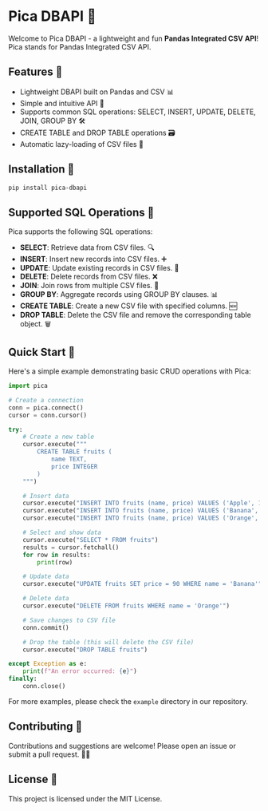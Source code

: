# Pica DBAPI 🎉
Welcome to Pica DBAPI - a lightweight and fun **Pandas Integrated CSV API**!  
Pica stands for Pandas Integrated CSV API.

## Features 🌟
- Lightweight DBAPI built on Pandas and CSV 📊  
- Simple and intuitive API 🤩  
- Supports common SQL operations: SELECT, INSERT, UPDATE, DELETE, JOIN, GROUP BY 🛠️  
- CREATE TABLE and DROP TABLE operations 🗃️  
- Automatic lazy-loading of CSV files 🚀  

## Installation 🔧
```bash
pip install pica-dbapi
```

## Supported SQL Operations 📝
Pica supports the following SQL operations:

- **SELECT**: Retrieve data from CSV files. 🔍
- **INSERT**: Insert new records into CSV files. ➕
- **UPDATE**: Update existing records in CSV files. 🔄
- **DELETE**: Delete records from CSV files. ❌
- **JOIN**: Join rows from multiple CSV files. 🔗
- **GROUP BY**: Aggregate records using GROUP BY clauses. 📊
- **CREATE TABLE**: Create a new CSV file with specified columns. 🆕
- **DROP TABLE**: Delete the CSV file and remove the corresponding table object. 🗑️

## Quick Start 🚀
Here's a simple example demonstrating basic CRUD operations with Pica:

```python
import pica

# Create a connection
conn = pica.connect()
cursor = conn.cursor()

try:
    # Create a new table
    cursor.execute("""
        CREATE TABLE fruits (
            name TEXT,
            price INTEGER
        )
    """)

    # Insert data
    cursor.execute("INSERT INTO fruits (name, price) VALUES ('Apple', 100)")
    cursor.execute("INSERT INTO fruits (name, price) VALUES ('Banana', 80)")
    cursor.execute("INSERT INTO fruits (name, price) VALUES ('Orange', 120)")

    # Select and show data
    cursor.execute("SELECT * FROM fruits")
    results = cursor.fetchall()
    for row in results:
        print(row)

    # Update data
    cursor.execute("UPDATE fruits SET price = 90 WHERE name = 'Banana'")

    # Delete data
    cursor.execute("DELETE FROM fruits WHERE name = 'Orange'")

    # Save changes to CSV file
    conn.commit()

    # Drop the table (this will delete the CSV file)
    cursor.execute("DROP TABLE fruits")

except Exception as e:
    print(f"An error occurred: {e}")
finally:
    conn.close()
```

For more examples, please check the `example` directory in our repository.

## Contributing 🤝
Contributions and suggestions are welcome! Please open an issue or submit a pull request. 💬✨

## License 📄
This project is licensed under the MIT License.

